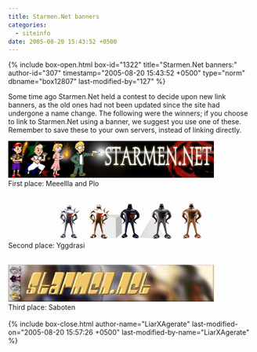 ```yaml
---
title: Starmen.Net banners
categories:
  - siteinfo
date: 2005-08-20 15:43:52 +0500
---
```

{% include box-open.html box-id="1322" title="Starmen.Net banners:" author-id="307" timestamp="2005-08-20 15:43:52 +0500" type="norm" dbname="box12807" last-modified-by="127" %}
<p>Some time ago Starmen.Net held a contest to decide upon new link banners, as the old ones had not been updated since the site had undergone a name change. The following were the winners; if you choose to link to Starmen.Net using a banner, we suggest you use one of these. Remember to save these to your own servers, instead of linking directly.</p>
<img src="image/MPBanner.gif" alt="First place banner, by Meeellla and Plo" /><br />
First place: Meeellla and Plo<br /><br />

<img src="image/Yggdrasibanner.gif" alt="Second place banner, by Yggdrasi" /><br />
Second place: Yggdrasi<br /><br />

<img src="image/sabotenbanner.gif" alt="Third place banner, by Saboten" /><br />
Third place: Saboten<br /><br />
{% include box-close.html author-name="LiarXAgerate" last-modified-on="2005-08-20 15:57:26 +0500" last-modified-by-name="LiarXAgerate" %}

